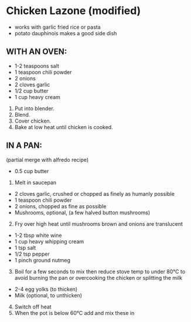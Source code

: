 #   Chicken Lazone (modified)
*   works with garlic fried rice or pasta
*   potato dauphinois makes a good side dish


##  WITH AN OVEN:

*   1-2 teaspoons salt  
*   1 teaspoon chili powder  
*   2 onions
*   2 cloves garlic
*   1/2 cup butter
*   1 cup heavy cream

1.  Put into blender.
2.  Blend.
3.  Cover chicken.
4.  Bake at low heat until chicken is cooked.


##  IN A PAN:
(partial merge with alfredo recipe)

*   0.5 cup butter
1.  Melt in saucepan

*   2 cloves garlic, crushed or chopped as finely as humanly possible
*   1 teaspoon chili powder  
*   2 onions, chopped as fine as possible
*   Mushrooms, optional, (a few halved button mushrooms)
2.  Fry over high heat until mushrooms brown and onions are translucent

*   1-2 tbsp white wine
*   1 cup heavy whipping cream
*   1 tsp salt
*   1/2 tsp pepper
*   1 pinch ground nutmeg
3.  Boil for a few seconds to mix then reduce stove temp to under 80°C to avoid burning the pan or overcooking the chicken or splitting the milk

*   2-4 egg yolks (to thicken)
*   Milk (optional, to unthicken)
4.  Switch off heat
5.  When the pot is below 60°C add and mix these in
